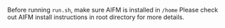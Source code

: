 Before running ```run.sh```, make sure AIFM is installed in ```/home```
Please check out AIFM install instructions in root directory for more details.
